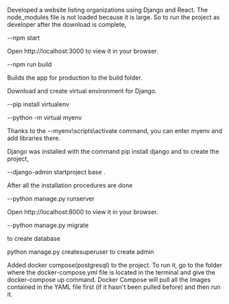 Developed a website listing organizations using Django and React. The node_modules file is not loaded because it is large. So to run the project as developer after the download is complete,

--npm start

Open http://localhost:3000 to view it in your browser.

--npm run build

Builds the app for production to the build folder.

Download and create virtual environment for Django.

--pip install virtualenv

--python -m virtual myenv

Thanks to the 
--myenv\scripts\activate 
command, you can enter myenv and add libraries there.

Django was installed with the command pip install django and to create the project,

--django-admin startproject base .

After all the installation procedures are done

--python manage.py runserver

Open http://localhost:8000 to view it in your browser. 

--python manage.py migrate 

to create database

python manage.py createsuperuser to create admin

Added docker compose(postgresql) to the project. To run it, go to the folder where the docker-compose.yml file is located in the terminal 
and give the docker-compose up command. Docker Compose will pull all the Images contained in 
the YAML file first (if it hasn't been pulled before) and then run it.

